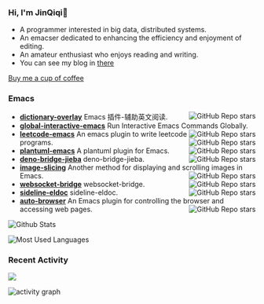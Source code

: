 ### Hi, I'm JinQiqi👋

<!--
**ginqi7/ginqi7** is a ✨ _special_ ✨ repository because its `README.md` (this file) appears on your GitHub profile.


-->

- A programmer interested in big data, distributed systems.
- An emacser dedicated to enhancing the efficiency and enjoyment of editing.
- An amateur enthusiast who enjoys reading and writing.
- You can see my blog in [there](https://qiqijin.com/)

[Buy me a cup of coffee](https://afdian.net/a/ginqi7)

### Emacs
- **[dictionary-overlay](https://github.com/ginqi7/dictionary-overlay)** Emacs 插件-辅助英文阅读. <img align="right" alt="GitHub Repo stars" src="https://img.shields.io/github/stars/ginqi7/dictionary-overlay?style=social">
- **[global-interactive-emacs](https://github.com/ginqi7/global-interactive-emacs)** Run Interactive Emacs Commands Globally. <img align="right" alt="GitHub Repo stars" src="https://img.shields.io/github/stars/ginqi7/global-interactive-emacs?style=social">
- **[leetcode-emacs](https://github.com/ginqi7/leetcode-emacs)** An emacs plugin to write leetcode programs. <img align="right" alt="GitHub Repo stars" src="https://img.shields.io/github/stars/ginqi7/leetcode-emacs?style=social">
- **[plantuml-emacs](https://github.com/ginqi7/plantuml-emacs)** A plantuml plugin for Emacs. <img align="right" alt="GitHub Repo stars" src="https://img.shields.io/github/stars/ginqi7/plantuml-emacs?style=social">
- **[deno-bridge-jieba](https://github.com/ginqi7/deno-bridge-jieba)** deno-bridge-jieba. <img align="right" alt="GitHub Repo stars" src="https://img.shields.io/github/stars/ginqi7/deno-bridge-jieba?style=social">
- **[image-slicing](https://github.com/ginqi7/image-slicing)** Another method for displaying and scrolling images in Emacs. <img align="right" alt="GitHub Repo stars" src="https://img.shields.io/github/stars/ginqi7/image-slicing?style=social">
- **[websocket-bridge](https://github.com/ginqi7/websocket-bridge)** websocket-bridge. <img align="right" alt="GitHub Repo stars" src="https://img.shields.io/github/stars/ginqi7/websocket-bridge?style=social">
- **[sideline-eldoc](https://github.com/ginqi7/sideline-eldoc)** sideline-eldoc. <img align="right" alt="GitHub Repo stars" src="https://img.shields.io/github/stars/ginqi7/sideline-eldoc?style=social">
- **[auto-browser](https://github.com/ginqi7/auto-browser)** An Emacs plugin for controlling the browser and accessing web pages. <img align="right" alt="GitHub Repo stars" src="https://img.shields.io/github/stars/ginqi7/auto-browser?style=social">


![Github Stats](https://github-readme-stats.vercel.app/api?username=ginqi7&count_private=true&show_icons=true&include_all_commits=true)

![Most Used Languages](https://github-readme-stats.vercel.app/api/top-langs/?username=ginqi7&layout=compact&langs_count=100&hide=HTML,TeX,Roff,Makefile,CSS,Gherkin,PHP,Perl)

### Recent Activity

![](https://github-profile-summary-cards.vercel.app/api/cards/profile-details?username=ginqi7&theme=vue)

![activity graph](https://github-readme-activity-graph.vercel.app/graph?username=ginqi7&theme=github-light&hide_border=true)

